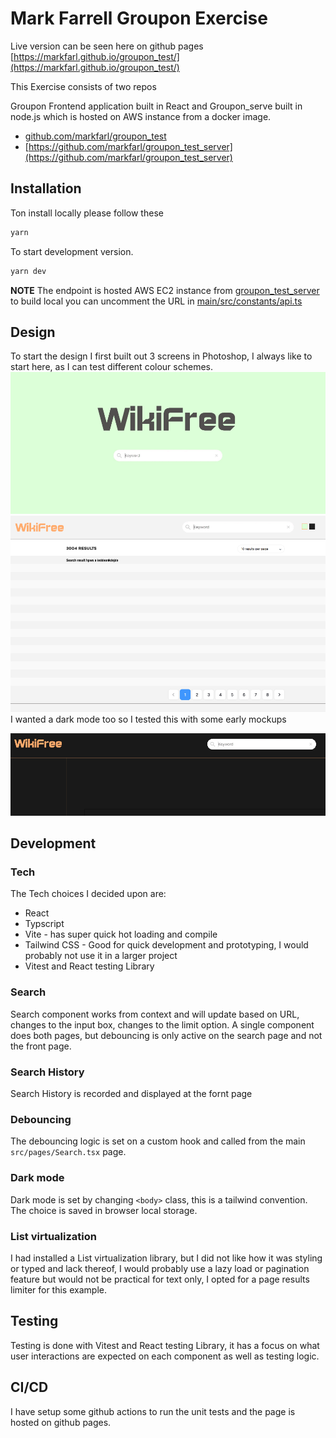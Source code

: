 # Mark Farrell Groupon Exercise

Live version can be seen here on github pages 
[https://markfarl.github.io/groupon_test/](https://markfarl.github.io/groupon_test/)

This Exercise consists of two repos

Groupon Frontend application built in React 
and 
Groupon_serve built in node.js which is hosted on AWS instance from a docker image.

- [github.com/markfarl/groupon_test](https://github.com/markfarl/groupon_test)
- [https://github.com/markfarl/groupon_test_server](https://github.com/markfarl/groupon_test_server)



## Installation

Ton install locally please follow these 
```sh
yarn
```

To start development version.

```sh
yarn dev
```
**NOTE**
The endpoint is hosted AWS EC2 instance from [groupon_test_server](https://github.com/markfarl/groupon_test_server) to build local you can uncomment the URL in [main/src/constants/api.ts](https://github.com/markfarl/groupon_test/blob/main/src/constants/api.ts)

## Design

To start the design I first built out 3 screens in Photoshop, I always like to start here, as I can test different colour schemes.
![screen 1](https://github.com/markfarl/groupon_test/blob/main/public/screen1.png?raw=true)
![screen 2](https://github.com/markfarl/groupon_test/blob/main/public/screen2.png?raw=true)
I wanted a dark mode too so I tested this with some early mockups

![screen 3](https://github.com/markfarl/groupon_test/blob/main/public/screen3.png?raw=true)

## Development
### Tech

The Tech choices I decided upon are:

- React
- Typscript
- Vite - has super quick hot loading and compile
- Tailwind CSS - Good for quick development and prototyping, I would probably not use it in a larger project
- Vitest and React testing Library 

### Search
Search component works from context and will update based on URL, changes to the input box, changes to the limit option.
A single component does both pages, but debouncing is only active on the search page and not the front page.

### Search History
Search History is recorded and displayed at the fornt page

### Debouncing 
The debouncing  logic is set on a custom hook and called from the main `src/pages/Search.tsx` page.

### Dark mode
Dark mode is set by changing `<body>` class, this is a tailwind convention. The choice is saved in browser local storage.

### List virtualization
I had installed a List virtualization library, but I did not like how it was styling or typed and lack thereof, I would probably use a lazy load or pagination feature but would not be practical for text only, I opted for a page results limiter for this example.

## Testing
Testing is done with Vitest and React testing Library, it has a focus on what user interactions are expected on each component as well as testing logic.

## CI/CD
I have setup some github actions to run the unit tests and the page is hosted on github pages.



